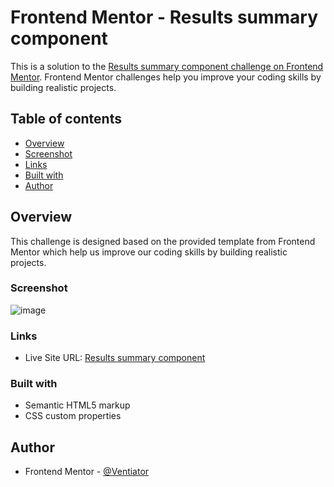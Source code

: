 # Frontend Mentor - Results summary component

This is a solution to the [Results summary component challenge on Frontend Mentor](https://www.frontendmentor.io/challenges/results-summary-component-CE_K6s0maV). Frontend Mentor challenges help you improve your coding skills by building realistic projects.

## Table of contents

-   [Overview](#overview)
-   [Screenshot](#screenshot)
-   [Links](#links)
-   [Built with](#built-with)
-   [Author](#author)

## Overview

This challenge is designed based on the provided template from Frontend Mentor which help us improve our coding skills by building realistic projects.

### Screenshot

![image](https://github.com/Ventiator/Results-summary-component-frontendmentor-/assets/101021525/f3046af4-e6a3-4d90-b795-27df6aac06dc)



### Links

-   Live Site URL: [Results summary component](https://results-summary-component-frontendmentor-silk.vercel.app/)

### Built with

-   Semantic HTML5 markup
-   CSS custom properties

## Author

-   Frontend Mentor - [@Ventiator](https://www.frontendmentor.io/profile/Ventiator)
